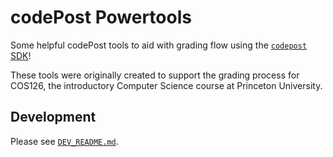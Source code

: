 # codePost Powertools

Some helpful codePost tools to aid with grading flow using the
[`codepost` SDK](https://github.com/codepost-io/codepost-python)!

These tools were originally created to support the grading process for COS126,
the introductory Computer Science course at Princeton University.

## Development

Please see [`DEV_README.md`](DEV_README.md).
